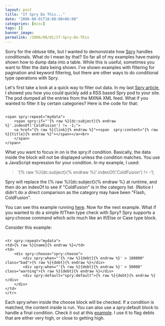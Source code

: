 ```yaml
---
layout: post
title: "If Spry Do This..."
date: "2006-08-01T18:08:00+06:00"
categories: [misc]
tags: []
banner_image: 
permalink: /2006/08/01/If-Spry-Do-This
---
```


Sorry for the obtuse title, but I wanted to demonstrate how <a href="http://labs.adobe.com/technologies/spry/">Spry</a> handles conditionals. What do I mean by that? So far all of my examples have mainly shown how to dump data into a table. While this is useful, sometimes you want to filter the data being shown. I've shown examples with filtering for pagination and keyword filtering, but there are other ways to do conditional type operations with Spry.
<!--more-->
Let's first take a look at a quick way to filter out data. In my last <a href="http://ray.camdenfamily.com/index.cfm/2006/7/28/Building-an-AJAX-Based-RSS-Pod">Spry article</a>, I showed you how you could quickly add a RSS based Spry pod to your site. The pod dumped all the entries from the MXNA XML feed. What if you wanted to filter it by certain categories? Here is the code for that:

<code>
&lt;span spry:repeat="mydata"&gt;
	&lt;span spry:if="'{% raw %}{dc:subject}{% endraw %}'.indexOf('ColdFusion') != -1;"&gt;
	&lt;a href="{% raw %}{link}{% endraw %}"&gt;&lt;span  spry:content="{% raw %}{title}{% endraw %}"&gt;&lt;/span&gt;&lt;/a&gt;&lt;br&gt;
	&lt;/span&gt;
&lt;/span&gt;
</code>

What you want to focus in on is the spry:if condition. Basically, the data inside the block will not be displayed  unless the condition matches. You use a JavaScript expression for your condition. In my example, I used: 

<blockquote>
'{% raw %}{dc:subject}{% endraw %}'.indexOf('ColdFusion') != -1;
</blockquote>

Spry will replace the {% raw %}{dc:subject}{% endraw %} at runtime, and then do an indexOf to see if "ColdFusion" is in the category list. (Notice I didn't do a direct comparison as the category may have been "Flash, ColdFusion".

You can see this example running <a href="http://ray.camdenfamily.com/demos/spryconditionals/test.html">here</a>. Now for the next example. What if you wanted to do a simple If/Then type check with Spry? Spry supports a spry:choose command which acts much like an If/Else or Case type block. 

Consider this example:

<code>
&lt;tr spry:repeat="mydata"&gt;
&lt;td&gt;{% raw %}{name}{% endraw %}&lt;/td&gt;
&lt;td&gt;
	&lt;div spry:choose="spry:choose"&gt;
		&lt;div spry:when="'{% raw %}{debt}{% endraw %}' &gt; 100000" class="bad"&gt;{% raw %}{debt}{% endraw %}&lt;/div&gt;
		&lt;div spry:when="'{% raw %}{debt}{% endraw %}' &gt; 50000" class="warning"&gt;{% raw %}{debt}{% endraw %}&lt;/div&gt;
		&lt;div spry:default="spry:default"&gt;{% raw %}{debt}{% endraw %}&lt;/div&gt;
	&lt;/div&gt;
&lt;/td&gt;
&lt;/tr&gt;
</code>

Each spry:when inside the choose block will be checked. If a condition is matched, the content inside is run. You can also use a spry:default block to handle a final condition. Check it out at this <a href="http://ray.camdenfamily.com/demos/spryconditionals/test2.html">example</a>. I use it to flag debts that are either very high, or close to getting high.